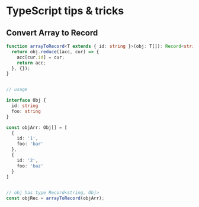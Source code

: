 # TypeScript tips & tricks

## Convert Array to Record

```typescript
function arrayToRecord<T extends { id: string }>(obj: T[]): Record<string, T> {
  return obj.reduce((acc, cur) => {
    acc[cur.id] = cur;
    return acc;
  }, {});
}


// usage

interface Obj {
  id: string
  foo: string
}

const objArr: Obj[] = [
  {
    id: '1',
    foo: 'bar'
  },
  {
    id: '2',
    foo: 'baz'
  }
]


// obj has type Record<string, Obj>
const objRec = arrayToRecord(objArr);
```
